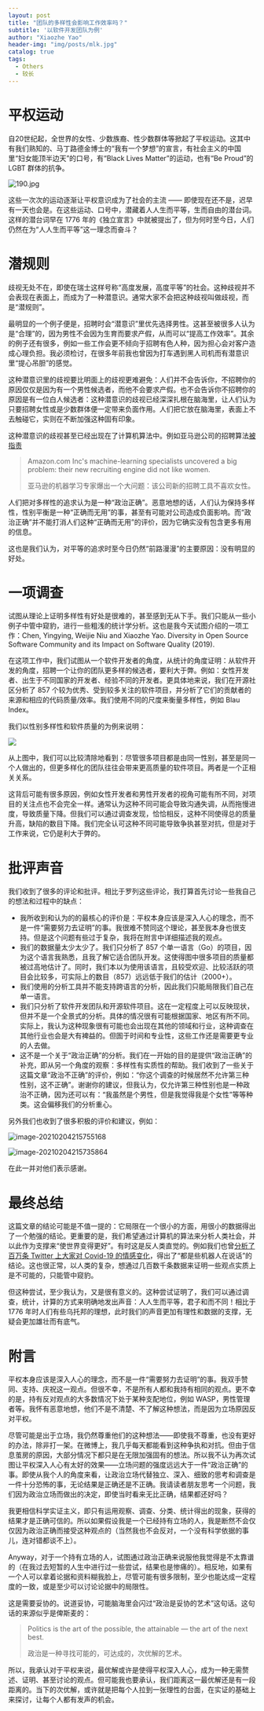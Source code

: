 ```yaml
---
layout: post
title: "团队的多样性会影响工作效率吗？"
subtitle: '以软件开发团队为例'
author: "Xiaozhe Yao"
header-img: "img/posts/mlk.jpg"
catalog: true
tags:
  - Others
  - 较长
---
```


# 平权运动

自20世纪起，全世界的女性、少数族裔、性少数群体等掀起了平权运动。这其中有我们熟知的、马丁路德金博士的“我有一个梦想”的宣言，有社会主义的中国里“妇女能顶半边天”的口号，有“Black Lives Matter”的运动，也有“Be Proud”的 LGBT 群体的抗争。

![190.jpg](https://i.loli.net/2021/02/05/dm2BsXpvIPnJ4to.jpg)

这些一次次的运动逐渐让平权意识成为了社会的主流 —— 即使现在还不是，迟早有一天也会是。在这些运动、口号中，潜藏着人人生而平等，生而自由的潜台词。这样的潜台词早在 1776 年的《独立宣言》中就被提出了，但为何时至今日，人们仍然在为“人人生而平等”这一理念而奋斗？

# 潜规则

歧视无处不在，即使在瑞士这样号称“高度发展，高度平等”的社会。这种歧视并不会表现在表面上，而成为了一种潜意识。通常大家不会把这种歧视叫做歧视，而是“潜规则”。

最明显的一个例子便是，招聘时会“潜意识”里优先选择男性。这甚至被很多人认为是“合理”的，因为男性不会因为生育而要求产假，从而可以“提高工作效率”。其余的例子还有很多，例如一些工作会更不倾向于招聘有色人种，因为担心会对客户造成心理负担。我必须检讨，在很多年前我也曾因为打车遇到黑人司机而有潜意识里“提心吊胆”的感觉。

这种潜意识里的歧视要比明面上的歧视更难避免：人们并不会告诉你，不招聘你的原因仅仅是因为有一个男性候选者，而他不会要求产假。也不会告诉你不招聘你的原因是有一位白人候选者：这种潜意识的歧视已经深深扎根在脑海里，让人们认为只要招聘女性或是少数群体便一定带来负面作用。人们把它放在脑海里，表面上不去触碰它，实则在不断加强这种固有印象。

这种潜意识的歧视甚至已经出现在了计算机算法中。例如亚马逊公司的招聘算法[被指责](https://www.reuters.com/article/us-amazon-com-jobs-automation-insight-idUSKCN1MK08G)

> Amazon.com Inc's machine-learning specialists uncovered a big problem: their new recruiting engine did not like women.
>
> 亚马逊的机器学习专家爆出一个大问题：该公司新的招聘工具不喜欢女性。

人们把对多样性的追求认为是一种“政治正确”。恶意地想的话，人们认为保持多样性，性别平衡是一种“正确而无用”的事，甚至有可能对公司造成负面影响。而“政治正确”并不能打消人们这种“正确而无用”的评价，因为它确实没有包含更多有用的信息。

这也是我们认为，对平等的追求时至今日仍然“前路漫漫”的主要原因：没有明显的好处。

# 一项调查

试图从理论上证明多样性有好处是很难的，甚至感到无从下手。我们只能从一些小例子中管中窥豹，进行一些粗浅的统计学分析。这也是我今天试图介绍的一项工作：Chen, Yingying, Weijie Niu and Xiaozhe Yao. Diversity in Open Source Software Community and its Impact on Software Quality (2019). 

在这项工作中，我们试图从一个软件开发者的角度，从统计的角度证明：从软件开发的角度，招聘一个让你的团队更多样的候选者，要利大于弊。例如：女性开发者、出生于不同国家的开发者、经验不同的开发者。更具体地来说，我们在开源社区分析了 857 个较为优秀、受到较多关注的软件项目，并分析了它们的贡献者的来源和相应的代码质量/效率。我们使用不同的尺度来衡量多样性，例如 Blau Index。

我们以性别多样性和软件质量的为例来说明：

![](https://i.loli.net/2021/02/05/3p6tsCM7SUf1lKW.png)

从上图中，我们可以比较清除地看到：尽管很多项目都是由同一性别，甚至是同一个人做出的，但更多样化的团队往往会带来更高质量的软件项目。两者是一个正相关关系。

这背后可能有很多原因，例如女性开发者和男性开发者的视角可能有所不同，对项目的关注点也不会完全一样。通常认为这种不同可能会导致沟通失调，从而拖慢进度，导致质量下降。但我们可以通过调查发现，恰恰相反，这种不同使得总的质量升高，缺陷的数目下降。我们完全认可这种不同可能导致争执甚至对抗，但是对于工作来说，它仍是利大于弊的。

# 批评声音

我们收到了很多的评论和批评。相比于罗列这些评论，我打算首先讨论一些我自己的想法和过程中的缺点：

* 我所收到和认为的的最核心的评价是：平权本身应该是深入人心的理念，而不是一件“需要努力去证明”的事。我很难不赞同这个理论，甚至我本身也很支持。但是这个问题有些过于复杂，我将在附言中详细描述我的观点。
* 我们的数据量太少太少了。我们只分析了 857 个单一语言（Go）的项目，因为这个语言我熟悉，且我了解它适合团队开发。这使得图中很多项目的质量都被过高地估计了。同时，我们本以为使用该语言，且较受欢迎、比较活跃的项目会比较多，可实际上的数目（857）远远低于我们的估计（2000+）。
* 我们使用的分析工具并不能支持跨语言的分析，因此我们只能局限我们自己在单一语言。
* 我们只分析了软件开发团队和开源软件项目。这在一定程度上可以反映现状，但并不是一个全景式的分析。具体的情况很有可能根据国家、地区有所不同。实际上，我认为这种现象很有可能也会出现在其他的领域和行业，这种调查在其他行业也会是大有裨益的。但圄于时间和专业性，这些工作还是需要更专业的人去做。
* 这不是一个关于“政治正确”的分析。我们在一开始的目的是提供“政治正确”的补充，即从另一个角度的观察：多样性有实质性的帮助。我们收到了一些关于这篇文章“政治不正确”的评价，例如：“你这个调查的时候居然不允许第三种性别，这不正确”。谢谢你的建议，但我认为，仅允许第三种性别也是一种政治不正确，因为还可以有：“我虽然是个男性，但是我觉得我是个女性”等等种类。这会偏移我们的分析重心。

另外我们也收到了很多积极的评价和建议，例如：

![image-20210204215755168](https://i.loli.net/2021/02/05/WIFtJAVLMn1icwC.png)

![image-20210204215735864](https://i.loli.net/2021/02/05/cWjulmUzDqKS8AY.png)

在此一并对他们表示感谢。

# 最终总结

这篇文章的结论可能是不值一提的：它局限在一个很小的方面，用很小的数据得出了一个勉强的结论。更重要的是，我们希望通过计算机的算法来分析人类社会，并以此作为支撑来“使世界变得更好”。有时这是反人类直觉的。例如我们也曾[分析了百万条 Twitter 上大家对 Covid-19 的情感变化](https://blog.yaonotes.org/2020/05/22/covid-twitter/)，得出了“都是些机器人在说话”的结论。这也很正常，以人类的复杂，想通过几百数千条数据来证明一些观点实质上是不可能的，只能管中窥豹。

但这种尝试，至少我认为，又是很有意义的。这种尝试证明了，我们可以通过调查，统计，计算的方式来明确地发出声音：人人生而平等，君子和而不同！相比于 1776 年时人们有些乌托邦的理想，此时我们的声音更加有理性和数据的支撑，无疑会更加雄壮而有底气。

# 附言

平权本身应该是深入人心的理念，而不是一件“需要努力去证明”的事。我双手赞同、支持、庆祝这一观点。但很不幸，不是所有人都和我持有相同的观点。更不幸的是，持有反对观点的大多数情况下处于某种支配地位，例如 WASP，男性管理者等。我怀有恶意地想，他们不是不清楚、不了解这种想法，而是因为立场原因反对平权。

尽管可能是出于立场，我仍然尊重他们的这种想法——即使我不尊重，也没有更好的办法，除非打一架。在微博上，我几乎每天都能看到这种争执和对抗。但由于信息茧房的原因，大部分情况下都只是在无限加强固有的想法。所以我不认为再次试图让平权深入人心有太好的效果——立场问题的强度远远大于一件“政治正确”的事。即使从我个人的角度来看，让政治立场代替独立、深入、细致的思考和调查是一件十分恐怖的事，无论结果是正确还是不正确。我请读者朋友思考一个问题，我们因为政治立场而做出的决定，即使当时看来无比正确，结果都还好吗？

我更相信科学实证主义，即只有运用观察、调查、分类、统计得出的现象，获得的结果才是正确可信的。所以如果假设我是一个已经持有立场的人，我是断然不会仅仅因为政治正确而接受这种观点的（当然我也不会反对，一个没有科学依据的事儿，连对错都谈不上）。

Anyway，对于一个持有立场的人，试图通过政治正确来说服他我觉得是不太靠谱的（在我过去短暂的人生中进行过一些尝试，结果也是惨痛的）。相反地，如果有一个人可以拿着论据和资料糊我脸上，尽管可能有很多限制，至少也能达成一定程度的一致，或是至少可以讨论论据中的局限性。

这是需要妥协的。说道妥协，可能脑海里会闪过“政治是妥协的艺术”这句话。这句话的来源似乎是俾斯麦的：

> Politics is the art of the possible, the attainable — the art of the next best.
>
> 政治是一种寻找可能的，可达成的，次优解的艺术。

所以，我承认对于平权来说，最优解或许是使得平权深入人心，成为一种无需赘述、证明、甚至讨论的观点。但可能我也要承认，我们距离这一最优解还是有一段距离的。当下的次优解，或许就是把每个人拉到一张理性的台面，在实证的基础上来探讨，让每个人都有发声的机会。

